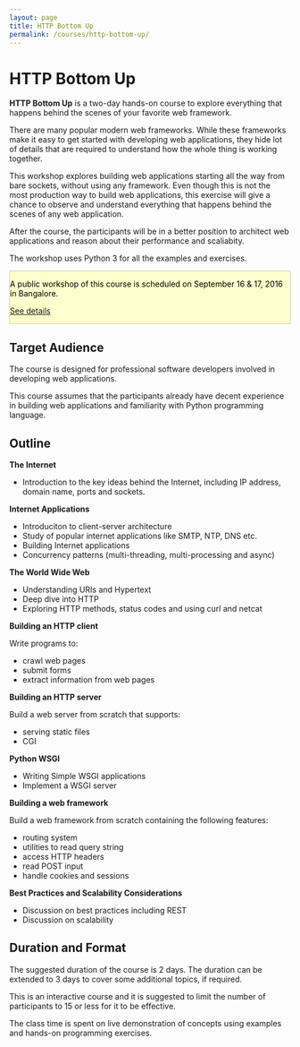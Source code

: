 ```yaml
---
layout: page
title: HTTP Bottom Up
permalink: /courses/http-bottom-up/
---
```


# HTTP Bottom Up

<strong>HTTP Bottom Up</strong> is a two-day hands-on course to explore everything that happens behind the scenes of your favorite web framework.

There are many popular modern web frameworks. While these frameworks make it easy
to get started with developing web applications, they hide lot of details that
are required to understand how the whole thing is working together.

This workshop explores building web applications starting all the way from bare sockets, without using any framework. Even though this is not the most production way to build web applications, this exercise will give a chance to observe and understand everything that
happens behind the scenes of any web application.

After the course, the participants will be in a better position to architect web applications and reason about their performance and scaliabity.</p>

The workshop uses Python 3 for all the examples and exercises.

<div class="alert alert-info" style="background: #ffc; color: black; border: 1px solid #cca;">
<p>A public workshop of this course is scheduled on September 16 & 17, 2016 in Bangalore.</p>

<p><a class="btn btn-primary" href="/workshops/2016/http-bottom-up/">See details</a></p>
</div>

## Target Audience

The course is designed for professional software developers involved in developing web applications.

This course assumes that the participants already have decent experience in building web applications and familiarity with Python programming language.

## Outline

**The Internet**

- Introduction to the key ideas behind the Internet, including IP address,
  domain name, ports and sockets.

**Internet Applications**

- Introduciton to client-server architecture
- Study of popular internet applications like SMTP, NTP, DNS etc. 
- Building Internet applications
- Concurrency patterns (multi-threading, multi-processing and async)

**The World Wide Web**

- Understanding URIs and Hypertext
- Deep dive into HTTP
- Exploring HTTP methods, status codes and using curl and netcat

**Building an HTTP client**

Write programs to:

* crawl web pages 
* submit forms
* extract information from web pages

**Building an HTTP server**

Build a web server from scratch that supports:

- serving static files
- CGI

**Python WSGI**

- Writing Simple WSGI applications
- Implement a WSGI server

**Building a web framework**

Build a web framework from scratch containing the following features:

- routing system
- utilities to read query string
- access HTTP headers
- read POST input
- handle cookies and sessions

**Best Practices and Scalability Considerations**

- Discussion on best practices including REST
- Discussion on scalability

## Duration and Format

The suggested duration of the course is 2 days. The duration can be extended
to 3 days to cover some additional topics, if required.

This is an interactive course and it is suggested to limit the number of
participants to 15 or less for it to be effective.

The class time is spent on live demonstration of concepts using examples and
hands-on programming exercises. 

